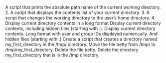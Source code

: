 A script that prints the absolute path name of the current working directory.
2. A csript that displays the contents list of your current directory.
3. A script that changes the working directory to the user’s home directory.
4. Display current directory contents in a long format
Display current directory contents, including hidden files (starting with .).
Display current directory contents. Long format with user and group IDs displayed numerically. And hidden files (starting with .)
Create a script that creates a directory named my_first_directory in the /tmp/ directory.
Move the file betty from /tmp/ to /tmp/my_first_directory.
Delete the file betty.
Delete the directory my_first_directory that is in the /tmp directory.
